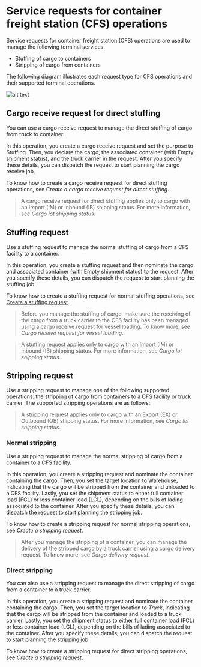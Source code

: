 # Service requests for container freight station (CFS) operations

Service requests for container freight station (CFS) operations are used to manage the following terminal services:

-   Stuffing of cargo to containers
-   Stripping of cargo from containers

The following diagram illustrates each request type for CFS operations and their supported terminal operations.

![alt text](/Images/Service_request_flow_CFS.png)

## Cargo receive request for direct stuffing

You can use a cargo receive request to manage the direct stuffing of cargo from truck to container.

In this operation, you create a cargo receive request and set the purpose to Stuffing. Then, you declare the cargo, the associated container (with Empty shipment status), and the truck carrier in the request. After you specify these details, you can dispatch the request to start planning the cargo receive job.

To know how to create a cargo receive request for direct stuffing operations, see _Create a cargo receive request for direct stuffing_.

> A cargo receive request for direct stuffing applies only to cargo with an Import (IM) or Inbound (IB) shipping status. For more information, see _Cargo lot shipping status_.

## Stuffing request

Use a stuffing request to manage the normal stuffing of cargo from a CFS facility to a container. 

In this operation, you create a stuffing request and then nominate the cargo and associated container (with Empty shipment status) to the request. After you specify these details, you can dispatch the request to start planning the stuffing job.

To know how to create a stuffing request for normal stuffing operations, see [Create a stuffing request](/Topics/Create_a_stuffing_request.md).

> Before you manage the stuffing of cargo, make sure the receiving of the cargo from a truck carrier to the CFS facility has been managed using a cargo receive request for vessel loading. To know more, see _Cargo receive request for vessel loading_.

> A stuffing request applies only to cargo with an Import (IM) or Inbound (IB) shipping status. For more information, see _Cargo lot shipping status_.

## Stripping request

Use a stripping request to manage one of the following supported operations: the stripping of cargo from containers to a CFS facility or truck carrier. The supported stripping operations are as follows:

> A stripping request applies only to cargo with an Export (EX) or Outbound (OB) shipping status. For more information, see _Cargo lot shipping status_.

### Normal stripping

Use a stripping request to manage the normal stripping of cargo from a container to a CFS facility.

In this operation, you create a stripping request and nominate the container containing the cargo. Then, you set the target location to Warehouse, indicating that the cargo will be stripped from the container and unloaded to a CFS facility. Lastly, you set the shipment status to either full container load (FCL) or less container load (LCL), depending on the bills of lading associated to the container. After you specify these details, you can dispatch the request to start planning the stripping job.
    
To know how to create a stripping request for normal stripping operations, see _Create a stripping request_.

> After you manage the stripping of a container, you can manage the delivery of the stripped cargo by a truck carrier using a cargo delivery request. To know more, see _Cargo delivery request_.
    
### Direct stripping

You can also use a stripping request to manage the direct stripping of cargo from a container to a truck carrier.
    
In this operation, you create a stripping request and nominate the container containing the cargo. Then, you set the target location to _Truck_, indicating that the cargo will be stripped from the container and loaded to a truck carrier. Lastly, you set the shipment status to either full container load (FCL) or less container load (LCL), depending on the bills of lading associated to the container. After you specify these details, you can dispatch the request to start planning the stripping job.
    
To know how to create a stripping request for direct stripping operations, see _Create a stripping request_.
